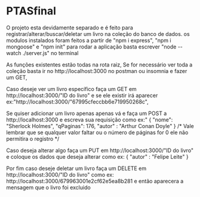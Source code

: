 # PTASfinal

O projeto esta devidamente separado e é feito para registrar/alterar/buscar/deletar um livro na coleção do banco de dados.
os modulos instalados foram feitos a partir de "npm i express", "npm i mongoose" e "npm init"
para rodar a aplicação basta escrever "node --watch ./server.js" no terminal

As funções existentes estão todas na rota raiz,
Se for necessário ver toda a coleção basta ir no http://localhost:3000 no postman ou insomnia e fazer um GET,

Caso deseje ver um livro específico faça um GET em http://localhost:3000/"ID do livro" e se ele existir irá aparecer ex:"http://localhost:3000/"67995cfeccbb6e719950268c",

Se quiser adicionar um livro apenas apenas vá e faça um POST a http://localhost:3000 e escreva sua requisição como ex:"
    {
    "nome": "Sherlock Holmes",
    "qPaginas": 176,
    "autor" : "Arthur Conan Doyle"
  } /* Vale lembrar que se qualquer valor faltar ou o número de páginas for 0 ele não permitira o registro */

Caso deseja alterar algo faça um PUT em http://localhost:3000/"ID do livro" e coloque os dados que deseja alterar como ex:
    {
    "autor" : "Felipe Leite"
  }

Por fim caso deseje deletar um livro faça um DELETE em http://localhost:3000/"ID do livro" como ex: http://localhost:3000/679963001e2cf62e5ea8b281
e então aparecera a mensagem que o livro foi excluido